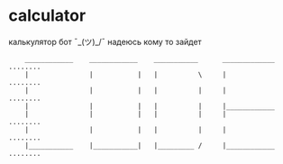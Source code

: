 # calculator
калькулятор бот ¯\_(ツ)_/¯
надеюсь кому то зайдет


```plaintext
    ____________    ____________    ___________      _____________       ........  
    |               |           |   |          \     |                   ........
    |               |           |   |          |     |                   ........
    |               |           |   |          |     |____________
    |               |           |   |          |     |                   ........
    |               |           |   |          |     |                   ........ 
    |___________    |___________|   |_________ /     |____________       ........
```                          
